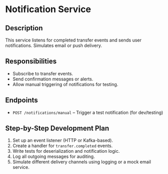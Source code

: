 # Notification Service

## Description
This service listens for completed transfer events and sends user notifications. Simulates email or push delivery.

## Responsibilities
- Subscribe to transfer events.
- Send confirmation messages or alerts.
- Allow manual triggering of notifications for testing.

## Endpoints
- `POST /notifications/manual` – Trigger a test notification (for dev/testing)

## Step-by-Step Development Plan
1. Set up an event listener (HTTP or Kafka-based).
2. Create a handler for `transfer.completed` events.
3. Write tests for deserialization and notification logic.
4. Log all outgoing messages for auditing.
5. Simulate different delivery channels using logging or a mock email service.

